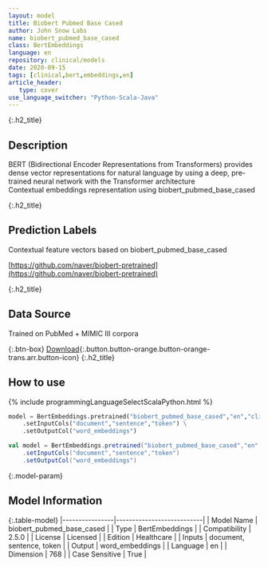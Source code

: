 ```yaml
---
layout: model
title: Biobert Pubmed Base Cased
author: John Snow Labs
name: biobert_pubmed_base_cased
class: BertEmbeddings
language: en
repository: clinical/models
date: 2020-09-15
tags: [clinical,bert,embeddings,en]
article_header:
   type: cover
use_language_switcher: "Python-Scala-Java"
---
```


{:.h2_title}
## Description
BERT (Bidirectional Encoder Representations from Transformers) provides dense vector representations for natural language by using a deep, pre-trained neural network with the Transformer architecture  
Contextual embeddings representation using biobert_pubmed_base_cased

{:.h2_title}
## Prediction Labels
Contextual feature vectors based on biobert_pubmed_base_cased

[https://github.com/naver/biobert-pretrained](https://github.com/naver/biobert-pretrained)

{:.h2_title}
## Data Source
Trained on PubMed + MIMIC III corpora

{:.btn-box}
[Download](https://s3.amazonaws.com/auxdata.johnsnowlabs.com/clinical/models/biobert_pubmed_base_cased_en_2.6.0_2.4_1600182457870.zip){:.button.button-orange.button-orange-trans.arr.button-icon}
{:.h2_title}
## How to use 
<div class="tabs-box" markdown="1">

{% include programmingLanguageSelectScalaPython.html %}

```python
model = BertEmbeddings.pretrained("biobert_pubmed_base_cased","en","clinical/models") \
	.setInputCols("document","sentence","token") \
	.setOutputCol("word_embeddings")
```

```scala
val model = BertEmbeddings.pretrained("biobert_pubmed_base_cased","en","clinical/models")
	.setInputCols("document","sentence","token")
	.setOutputCol("word_embeddings")
```
</div>



{:.model-param}
## Model Information

{:.table-model}
|----------------|---------------------------|
| Model Name     | biobert_pubmed_base_cased |
| Type           | BertEmbeddings            |
| Compatibility  | 2.5.0                     |
| License        | Licensed                  |
| Edition        | Healthcare                |
| Inputs         | document, sentence, token |
| Output         | word_embeddings           |
| Language       | en                        |
| Dimension      | 768                       |
| Case Sensitive | True                      |

